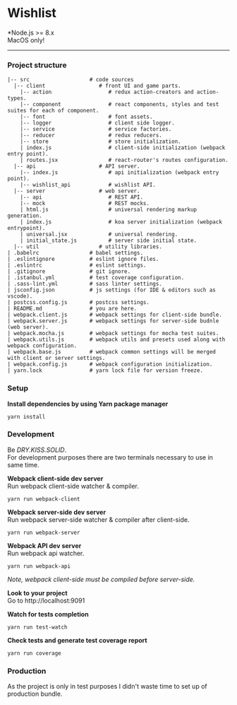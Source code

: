 # Wishlist
*Node.js >= 8.x  
MacOS only!  
*****

### Project structure
```
|-- src                   # code sources  
  |-- client                 # front UI and game parts.  
    |-- action                  # redux action-creators and action-types.  
    |-- component               # react components, styles and test suites for each of component.  
    |-- font                    # font assets.  
    |-- logger                  # client side logger.  
    |-- service                 # service factories.  
    |-- reducer                 # redux reducers.  
    |-- store                   # store initialization.  
    | index.js                  # client-side initialization (webpack entry point).  
    | routes.jsx                # react-router's routes configuration.  
  |-- api                    # API server.  
    |-- index.js                # api initialization (webpack entry point).  
    |-- wishlist_api            # wishlist API.  
  |-- server                 # web server.  
    |-- api                     # REST API.  
    |-- mock                    # REST mocks.  
    | html.js                   # universal rendering markup generation.  
    | index.js                  # koa server initialization (webpack entrypoint).  
    | universal.jsx             # universal rendering.  
    | initial_state.js          # server side initial state.  
  |-- util                   # utility libraries.  
| .babelrc                # babel settings.  
| .eslintignore           # eslint ignore files.  
| .eslintrc               # eslint settings.  
| .gitignore              # git ignore.  
| .istanbul.yml           # test coverage configuration.  
| .sass-lint.yml          # sass linter settings.  
| jsconfig.json           # js settings (for IDE & editors such as vscode).  
| postcss.config.js       # postcss settings.  
| README.md               # you are here.  
| webpack.client.js       # webpack settings for client-side bundle.  
| webpack.server.js       # webpack settings for server-side budnle (web server).  
| webpack.mocha.js        # webpack settings for mocha test suites.  
| webpack.utils.js        # webpack utils and presets used along with webpack configuration.  
| webpack.base.js         # webpack common settings will be merged with client or server settings.  
| webpack.config.js       # webpack configuration initialization.  
| yarn.lock               # yarn lock file for version freeze.
```

### Setup

**Install dependencies by using Yarn package manager**
```
yarn install
```

### Development
Be *DRY.KISS.SOLID*.  
For development purposes there are two terminals necessary to use in same time.  

**Webpack client-side dev server**  
Run webpack client-side watcher & compiler.
```
yarn run webpack-client
```

**Webpack server-side dev server**  
Run webpack server-side watcher & compiler after client-side.
```
yarn run webpack-server
```

**Webpack API dev server**  
Run webpack api watcher.
```
yarn run webpack-api
```

*Note, webpack client-side must be compiled before server-side.*  

**Look to your project**  
Go to http://localhost:9091 

**Watch for tests completion**
```
yarn run test-watch
```

**Check tests and generate test coverage report**
```
yarn run coverage
```

### Production
As the project is only in test purposes I didn't waste time to set up of production bundle.
